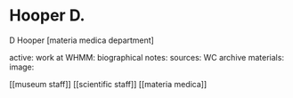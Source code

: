 



# Hooper D.


D Hooper
[materia medica department]

active:
work at WHMM:
biographical notes:
sources:
WC archive materials:
image:


[[museum staff]] [[scientific staff]] [[materia medica]]